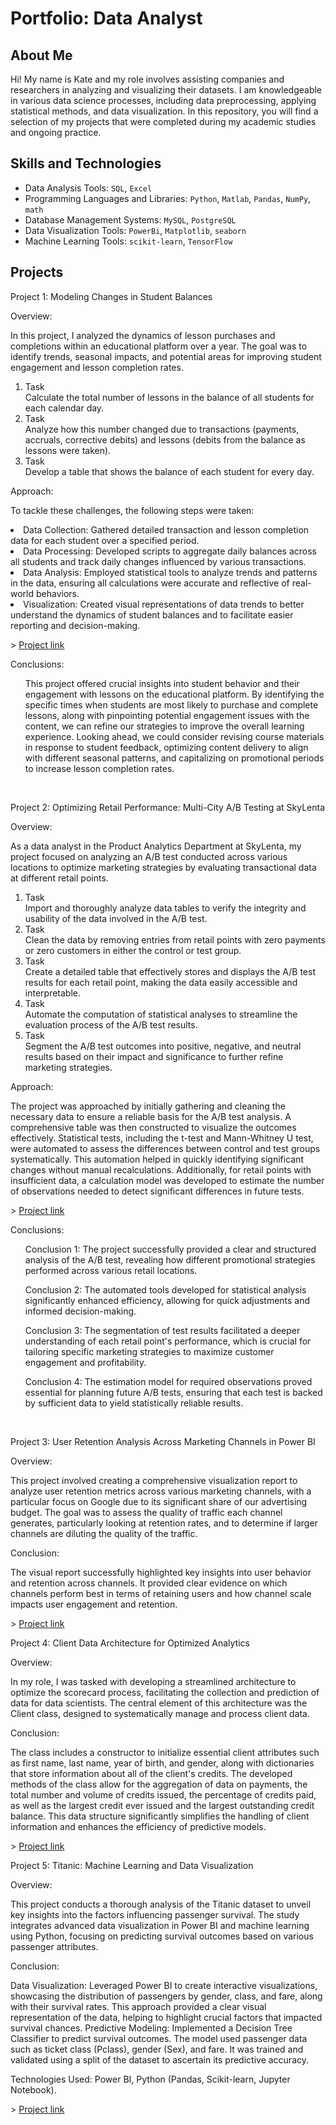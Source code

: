 # Portfolio: Data Analyst
## About Me
Hi! My name is Kate and my role involves assisting companies and researchers in analyzing and visualizing their datasets. I am knowledgeable in various data science processes, including data preprocessing, applying statistical methods, and data visualization. In this repository, you will find a selection of my projects that were completed during my academic studies and ongoing practice.
<br>

## Skills and Technologies
- Data Analysis Tools: ``SQL``, ``Excel``
- Programming Languages and Libraries: ``Python``, ``Matlab``, ``Pandas``, ``NumPy``, ``math``
- Database Management Systems: ``MySQL``, ``PostgreSQL``
- Data Visualization Tools: ``PowerBi``, ``Matplotlib``, ``seaborn``
- Machine Learning Tools: ``scikit-learn``, ``TensorFlow``

## Projects
<p> Project 1: Modeling Changes in Student Balances</p>
<p> Overview: <p>In this project, I analyzed the dynamics of lesson purchases and completions within an educational platform over a year. The goal was to identify trends, seasonal impacts, and potential areas for improving student engagement and lesson completion rates.<p>
<ol>
  <li>Task</li> Calculate the total number of lessons in the balance of all students for each calendar day.
  <li>Task</li> Analyze how this number changed due to transactions (payments, accruals, corrective debits) and lessons (debits from the balance as lessons were taken).
  <li>Task</li> Develop a table that shows the balance of each student for every day.
</ol>

<p>Approach:<p>
<p>To tackle these challenges, the following steps were taken:<p>
<li>Data Collection: Gathered detailed transaction and lesson completion data for each student over a specified period.
<li>Data Processing: Developed scripts to aggregate daily balances across all students and track daily changes influenced by various transactions.
<li>Data Analysis: Employed statistical tools to analyze trends and patterns in the data, ensuring all calculations were accurate and reflective of real-world behaviors.
<li>Visualization: Created visual representations of data trends to better understand the dynamics of student balances and to facilitate easier reporting and decision-making.<p>
> <a href="https://1drv.ms/x/c/ab6eb168c104233f/ET8jBMFosW4ggKsTJgAAAAAB3AWFkXf8XxA_VLDfkeRmGQ?e=N79Wcv">Project link</a>
<p>Conclusions:<p>
<ol>
  <p>This project offered crucial insights into student behavior and their engagement with lessons on the educational platform. By identifying the specific times when students are most likely to purchase and complete lessons, along with pinpointing potential engagement issues with the content, we can refine our strategies to improve the overall learning experience. Looking ahead, we could consider revising course materials in response to student feedback, optimizing content delivery to align with different seasonal patterns, and capitalizing on promotional periods to increase lesson completion rates.</li>
</ol>
<br>   

<p> Project 2: Optimizing Retail Performance: Multi-City A/B Testing at SkyLenta</p>
<p> Overview: <p>As a data analyst in the Product Analytics Department at SkyLenta, my project focused on analyzing an A/B test conducted across various locations to optimize marketing strategies by evaluating transactional data at different retail points.<p>
<ol>
  <li>Task</li> Import and thoroughly analyze data tables to verify the integrity and usability of the data involved in the A/B test.
  <li>Task</li> Clean the data by removing entries from retail points with zero payments or zero customers in either the control or test group.
  <li>Task</li> Create a detailed table that effectively stores and displays the A/B test results for each retail point, making the data easily accessible and interpretable.
  <li>Task</li> Automate the computation of statistical analyses to streamline the evaluation process of the A/B test results.
  <li>Task</li> Segment the A/B test outcomes into positive, negative, and neutral results based on their impact and significance to further refine marketing strategies.
</ol>

<p>Approach:<p>
The project was approached by initially gathering and cleaning the necessary data to ensure a reliable basis for the A/B test analysis. A comprehensive table was then constructed to visualize the outcomes effectively. Statistical tests, including the t-test and Mann-Whitney U test, were automated to assess the differences between control and test groups systematically. This automation helped in quickly identifying significant changes without manual recalculations. Additionally, for retail points with insufficient data, a calculation model was developed to estimate the number of observations needed to detect significant differences in future tests.
<p>
> <a href="https://drive.google.com/drive/folders/1KVfaZxhiGodBfZSr6IPbIp9dUeDXoxS6?usp=sharing">Project link</a>
<p>Conclusions:<p>
<ol>
  <p>Conclusion 1: The project successfully provided a clear and structured analysis of the A/B test, revealing how different promotional strategies performed across various retail locations.<p>
<p>Conclusion 2: The automated tools developed for statistical analysis significantly enhanced efficiency, allowing for quick adjustments and informed decision-making.<p>
<p>Conclusion 3: The segmentation of test results facilitated a deeper understanding of each retail point's performance, which is crucial for tailoring specific marketing strategies to maximize customer engagement and profitability.<p>
<p>Conclusion 4: The estimation model for required observations proved essential for planning future A/B tests, ensuring that each test is backed by sufficient data to yield statistically reliable results.<p>
</ol>
<br>  

<p> Project 3: User Retention Analysis Across Marketing Channels in Power BI</p>
<p> Overview: <p>This project involved creating a comprehensive visualization report to analyze user retention metrics across various marketing channels, with a particular focus on Google due to its significant share of our advertising budget. The goal was to assess the quality of traffic each channel generates, particularly looking at retention rates, and to determine if larger channels are diluting the quality of the traffic.<p>
<p>Conclusion:<p>
The visual report successfully highlighted key insights into user behavior and retention across channels. It provided clear evidence on which channels perform best in terms of retaining users and how channel scale impacts user engagement and retention.
<p>
> <a href="https://github.com/bntmzu/data_analysis_portfolio/blob/bb5943c9e3635d5789421c7db81f7a9ea973e948/Data_Vizualization_Retention.pbix">Project link</a>
</ol>
<br>  

<p> Project 4: Client Data Architecture for Optimized Analytics</p>
<p> Overview: <p>In my role, I was tasked with developing a streamlined architecture to optimize the scorecard process, facilitating the collection and prediction of data for data scientists. The central element of this architecture was the Client class, designed to systematically manage and process client data.<p>
<p>Conclusion:<p>
The class includes a constructor to initialize essential client attributes such as first name, last name, year of birth, and gender, along with dictionaries that store information about all of the client's credits. The developed methods of the class allow for the aggregation of data on payments, the total number and volume of credits issued, the percentage of credits paid, as well as the largest credit ever issued and the largest outstanding credit balance. This data structure significantly simplifies the handling of client information and enhances the efficiency of predictive models.
<p>
> <a href="https://github.com/bntmzu/data_analysis_portfolio/blob/72508307451cc20d21a8c1bb70a7291b0bcea1d6/Client%20Data%20Architecture%20for%20Optimized%20Analytics.ipynb">Project link</a>
</ol>
<br> 

<p> Project 5: Titanic: Machine Learning and Data Visualization</p>
<p> Overview: <p>This project conducts a thorough analysis of the Titanic dataset to unveil key insights into the factors influencing passenger survival. The study integrates advanced data visualization in Power BI and machine learning using Python, focusing on predicting survival outcomes based on various passenger attributes.<p>
<p>Conclusion:<p>
Data Visualization: Leveraged Power BI to create interactive visualizations, showcasing the distribution of passengers by gender, class, and fare, along with their survival rates. This approach provided a clear visual representation of the data, helping to highlight crucial factors that impacted survival chances.
Predictive Modeling: Implemented a Decision Tree Classifier to predict survival outcomes. The model used passenger data such as ticket class (Pclass), gender (Sex), and fare. It was trained and validated using a split of the dataset to ascertain its predictive accuracy.
<p>
Technologies Used: Power BI, Python (Pandas, Scikit-learn, Jupyter Notebook).<p>
> <a href="https://1drv.ms/f/c/ab6eb168c104233f/Emw9wpXUCZ1GoHFdPMOJmIgBqBhTrLRT2m_yd6b9Si7VtA?e=ZcksGH">Project link</a>
